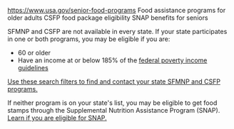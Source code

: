 

https://www.usa.gov/senior-food-programs
Food assistance programs for older adults
CSFP food package eligibility
SNAP benefits for seniors

SFMNP and CSFP are not available in every state. If your state participates in one or both programs, you may be eligible if you are:

* 60 or older
* Have an income at or below 185% of the [federal poverty income guidelines](https://aspe.hhs.gov/topics/poverty-economic-mobility/poverty-guidelines)

[Use these search filters to find and contact your state SFMNP and CSFP programs.](https://www.fns.usda.gov/fns-contacts)

If neither program is on your state's list, you may be eligible to get food stamps through the Supplemental Nutrition Assistance Program (SNAP).
[Learn if you are eligible for SNAP.](https://www.fns.usda.gov/snap/recipient/eligibility)
